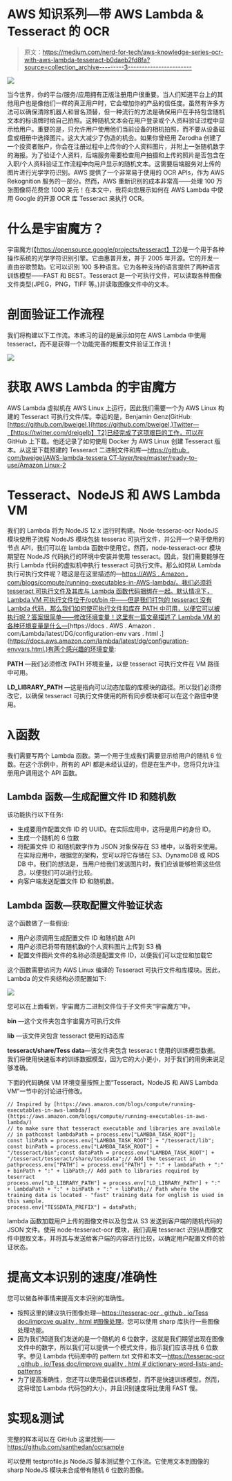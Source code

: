 # AWS 知识系列—带 AWS Lambda & Tesseract 的 OCR

> 原文：<https://medium.com/nerd-for-tech/aws-knowledge-series-ocr-with-aws-lambda-tesseract-b0daeb2fd8fa?source=collection_archive---------3----------------------->

![](img/b671ae9ef7d16329946f2771fe7e6348.png)

当今世界，你的平台/服务/应用拥有正版注册用户很重要。当人们知道平台上的其他用户也是像他们一样的真正用户时，它会增加你的产品的信任度。虽然有许多方法可以确保清除机器人和冒名顶替，但一种流行的方法是确保用户在手持包含随机文本的标语牌时给自己拍照。这种随机文本会在用户登录或个人资料验证过程中显示给用户。重要的是，只允许用户使用他们当前设备的相机拍照，而不要从设备磁盘或相册中选择图片。这大大减少了伪造的机会。如果你曾经用 Zerodha 创建了一个投资者账户，你会在注册过程中上传你的个人资料图片，并附上一张随机数字的海报。为了验证个人资料，后端服务需要检查用户拍摄和上传的照片是否包含在入职/个人资料验证工作流程中向用户显示的随机文本。这需要后端服务对上传的图片进行光学字符识别。AWS 提供了一个非常易于使用的 OCR APIs，作为 AWS Rekognition 服务的一部分。然而，AWS 重新识别的成本非常高——处理 100 万张图像将花费您 1000 美元！在本文中，我将向您展示如何在 AWS Lambda 中使用 Google 的开源 OCR 库 Tesseract 来执行 OCR。

# **什么是宇宙魔方？**

宇宙魔方(【https://opensource.google/projects/tesseract】T2)是一个用于各种操作系统的光学字符识别引擎。它由惠普开发，并于 2005 年开源。它的开发一直由谷歌赞助。它可以识别 100 多种语言。它为各种支持的语言提供了两种语言训练模型——FAST 和 BEST。Tesseract 是一个可执行文件，可以读取各种图像文件类型(JPEG，PNG，TIFF 等。)并读取图像文件中的文本。

# **剖面验证工作流程**

我们将构建以下工作流。本练习的目的是展示如何在 AWS Lambda 中使用 tesseract，而不是获得一个功能完善的概要文件验证工作流！

![](img/d8e31ee0296953b6e80336afbe2e7910.png)

# **获取 AWS Lambda 的宇宙魔方**

AWS Lambda 虚拟机在 AWS Linux 上运行，因此我们需要一个为 AWS Linux 构建的 Tesseract 可执行文件/库。幸运的是，Benjamin Genz(GitHub:[https://github.com/bweigel,](https://github.com/bweigel,)Twitter—【https://twitter.com/dreigelb】T2)已经完成了这项艰巨的工作，可以在 GitHub 上下载。他还记录了如何使用 Docker 为 AWS Linux 创建 Tesseract 版本。从这里下载预建的 Tesseract 二进制文件和库—[https://github . com/bweigel/AWS-lambda-tessera CT-layer/tree/master/ready-to-use/Amazon Linux-2](https://github.com/bweigel/aws-lambda-tesseract-layer/tree/master/ready-to-use/amazonlinux-2)

# **Tesseract、NodeJS 和 AWS Lambda VM**

我们的 Lambda 将为 NodeJS 12.x 运行时构建。Node-tesserac-ocr NodeJS 模块使用子流程 NodeJS 模块包装 tesserac 可执行文件，并公开一个易于使用的节点 API，我们可以在 lambda 函数中使用它。然而，node-tesseract-ocr 模块期望在 NodeJS 代码执行的环境中安装并使用 tesseract。因此，我们需要能够在执行 Lambda 代码的虚拟机中执行 tesseract 可执行文件。那么如何从 Lambda 执行可执行文件呢？嗯这是在这里描述的—[https://AWS . Amazon . com/blogs/compute/running-executables-in-AWS-lambda/。我们必须将 tesseract 可执行文件及其库与 Lambda 函数代码捆绑在一起。默认情况下，Lambda VM 可执行文件位于/opt/bin 中——但是我们打包的 tesseract 没有 Lambda 代码，那么我们如何使可执行文件和库在 PATH 中可用，以便它可以被执行呢？答案很简单——修改环境变量！这里有一篇文章描述了 Lambda VM 的各种环境变量是什么—](https://aws.amazon.com/blogs/compute/running-executables-in-aws-lambda/.)[https://docs . AWS . Amazon . com/Lambda/latest/DG/configuration-env vars . html .](https://docs.aws.amazon.com/lambda/latest/dg/configuration-envvars.html.)有两个感兴趣的环境变量:

**PATH** —我们必须修改 PATH 环境变量，以便 tesseract 可执行文件在 VM 路径中可用。

**LD_LIBRARY_PATH** —这是指向可以动态加载的库模块的路径。所以我们必须修改它，以确保 tesseract 可执行文件使用的所有同步模块都可以在这个路径中使用。

# **λ函数**

我们需要写两个 Lambda 函数。第一个用于生成我们需要显示给用户的随机 6 位数。在这个示例中，所有的 API 都是未经认证的，但是在生产中，您将只允许注册用户调用这个 API 函数。

## **Lambda 函数—生成配置文件 ID 和随机数**

该功能执行以下任务:

*   生成要用作配置文件 ID 的 UUID。在实际应用中，这将是用户的身份 ID。
*   生成一个随机的 6 位数
*   将配置文件 ID 和随机数字作为 JSON 对象保存在 S3 桶中，以备将来使用。在实际应用中，根据您的架构，您可以将它存储在 S3、DynamoDB 或 RDS DB 中。我们的想法是，当用户给我们发送图片时，我们应该能够检索这些信息，以便我们可以进行比较。
*   向客户端发送配置文件 ID 和随机数。

## **Lambda 函数—获取配置文件验证状态**

这个函数做了一些假设:

*   用户必须调用生成配置文件 ID 和随机数 API
*   用户必须已将带有随机数的个人资料图片上传到 S3 桶
*   配置文件图片文件的名称必须是配置文件 ID，以便我们可以定位和加载它

这个函数需要访问为 AWS Linux 编译的 Tesseract 可执行文件和库模块。因此，Lambda 的文件夹结构必须配置如下:

![](img/97b4bfe6ac73a65f232f981b23bea142.png)

您可以在上面看到，宇宙魔方二进制文件位于子文件夹“宇宙魔方”中。

**bin** —这个文件夹包含宇宙魔方可执行文件

**lib** —该文件夹包含 tesseract 使用的动态库

**tesseract/share/Tess data**—该文件夹包含 tesserac t 使用的训练模型数据。我们将使用快速版本的训练数据模型，因为它的大小更小，对于我们的用例来说足够准确。

下面的代码确保 VM 环境变量按照上面“Tesseract，NodeJS 和 AWS Lambda VM”一节中的讨论进行修改。

```
// Inspired by [https://aws.amazon.com/blogs/compute/running-executables-in-aws-lambda/](https://aws.amazon.com/blogs/compute/running-executables-in-aws-lambda/)
// to make sure that tesseract executable and libraries are available
// in pathconst lambdaPath = process.env["LAMBDA_TASK_ROOT"];
const libPath = process.env["LAMBDA_TASK_ROOT"] + "/tesseract/lib";
const binPath = process.env["LAMBDA_TASK_ROOT"] + "/tesseract/bin";const dataPath = process.env["LAMBDA_TASK_ROOT"] + "/tesseract/tesseract/share/tessdata";// Add the tesseract in pathprocess.env["PATH"] = process.env["PATH"] + ":" + lambdaPath + ":" + binPath + ":" + libPath;// Add path to libraries required by teserract
process.env["LD_LIBRARY_PATH"] = process.env["LD_LIBRARY_PATH"] + ":" + lambdaPath + ":" + binPath + ":" + libPath;// Path where the training data is located - "fast" training data for english is used in this sample.
process.env["TESSDATA_PREFIX"] = dataPath;
```

lambda 函数加载用户上传的图像文件以及包含从 S3 发送到客户端的随机代码的 JSON 文件。使用 node-tesseract-ocr 模块，我们调用 tesseract 识别从图像文件中提取文本，并将其与发送给客户端的内容进行比较，以确定用户配置文件的验证状态。

# **提高文本识别的速度/准确性**

您可以做各种事情来提高文本识别的准确性。

*   按照这里的建议执行图像处理—[https://tesserac-ocr . github . io/Tess doc/improve quality . html #图像处理](https://tesseract-ocr.github.io/tessdoc/ImproveQuality.html#image-processing)。您可以使用 sharp 库执行一些图像处理功能。
*   因为我们知道我们发送的是一个随机的 6 位数字，这就是我们期望出现在图像文件中的数字，所以我们可以提供一个模式文件，指示我们应该寻找 6 位数字。参见 Lambda 代码库中的 pattern.txt 文件和本文—[https://tesserac-ocr . github . io/Tess doc/improve quality . html # dictionary-word-lists-and-patterns](https://tesseract-ocr.github.io/tessdoc/ImproveQuality.html#dictionaries-word-lists-and-patterns)
*   为了提高准确性，您还可以使用最佳训练模型，而不是快速训练模型。然而，这将增加 Lambda 代码包的大小，并且识别速度将比使用 FAST 慢。

# **实现&测试**

完整的样本可以在 GitHub 这里找到——https://github.com/santhedan/ocrsample

可以使用 testprofile.js NodeJS 脚本测试整个工作流。它使用文本到图像的 sharp NodeJS 模块来合成带有随机 6 位数的图像。